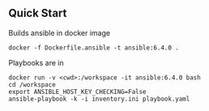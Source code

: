

## Quick Start

Builds ansible in docker image
```
docker -f Dockerfile.ansible -t ansible:6.4.0 .
```

Playbooks are in <cwd>
```
docker run -v <cwd>:/workspace -it ansible:6.4.0 bash
cd /workspace
export ANSIBLE_HOST_KEY_CHECKING=False
ansible-playbook -k -i inventory.ini playbook.yaml 
```